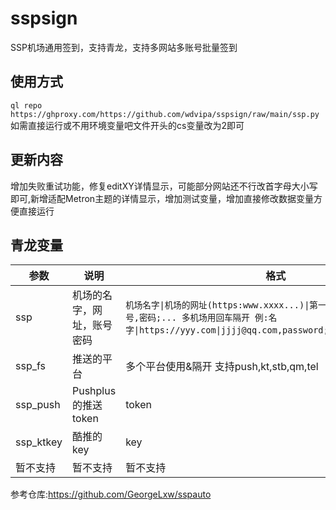 # sspsign
SSP机场通用签到，支持青龙，支持多网站多账号批量签到
## 使用方式
`ql repo https://ghproxy.com/https://github.com/wdvipa/sspsign/raw/main/ssp.py`
如需直接运行或不用环境变量吧文件开头的cs变量改为2即可
## 更新内容
增加失败重试功能，修复editXY详情显示，可能部分网站还不行改首字母大小写即可,新增适配Metron主题的详情显示，增加测试变量，增加直接修改数据变量方便直接运行
## 青龙变量
| 参数 | 说明                     |  格式  |
| ---- | -----------------------  |  -------  |
| ssp  | 机场的名字，网址，账号密码 |  `机场名字\|机场的网址(https:www.xxxx...)\|第一个账号,密码;第二个账号,密码;... 多机场用回车隔开 例:名字\|https://yyy.com\|jjjj@qq.com,password;jjjj@gmail,password`  |
| ssp_fs  | 推送的平台 |  多个平台使用&隔开 支持push,kt,stb,qm,tel  |
| ssp_push  | Pushplus的推送token |  token  |
| ssp_ktkey  | 酷推的key |  key  |
| 暂不支持  | 暂不支持 |  暂不支持  |

参考仓库:https://github.com/GeorgeLxw/sspauto

